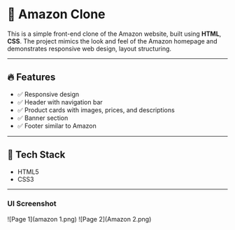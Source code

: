 # 🛒 Amazon Clone

This is a simple front-end clone of the Amazon website, built using **HTML**, **CSS**. The project mimics the look and feel of the Amazon homepage and demonstrates responsive web design, layout structuring.

---

## 🔥 Features

- ✅ Responsive design
- ✅ Header with navigation bar
- ✅ Product cards with images, prices, and descriptions
- ✅ Banner section
- ✅ Footer similar to Amazon

---

## 🧰 Tech Stack

- HTML5
- CSS3
  
---
###  UI Screenshot

![Page 1](amazon 1.png)
![Page 2](Amazon 2.png)



